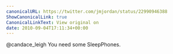 ```yaml
---
canonicalURL: https://twitter.com/jmjordan/status/22990946388
ShowCanonicalLink: true
CanonicalLinkText: View original on
date: 2010-09-04T17:11:34+00:00
---
```

@candace_leigh You need some SleepPhones.